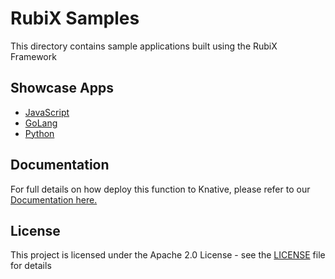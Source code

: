 # RubiX Samples

This directory contains sample applications built using the RubiX Framework

## Showcase Apps
- [JavaScript](./r3x-js-showcase) 
- [GoLang](./r3x-golang-showcase)
- [Python](./r3x-python-showcase)

## Documentation
For full details on how deploy this function to Knative, please refer to our [Documentation here.](https://github.com/rubixFunctions/r3x-docs/blob/master/README.md)

## License
This project is licensed under the Apache 2.0 License - see the [LICENSE](LICENSE) file for details